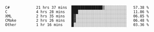 <!--START_SECTION:waka-->

```text
C#            21 hrs 37 mins  ██████████████▒░░░░░░░░░░   57.38 %
C             4 hrs 28 mins   ███░░░░░░░░░░░░░░░░░░░░░░   11.86 %
XML           2 hrs 35 mins   █▓░░░░░░░░░░░░░░░░░░░░░░░   06.85 %
CMake         2 hrs 26 mins   █▓░░░░░░░░░░░░░░░░░░░░░░░   06.48 %
Other         1 hr 16 mins    █░░░░░░░░░░░░░░░░░░░░░░░░   03.36 %
```

<!--END_SECTION:waka-->
